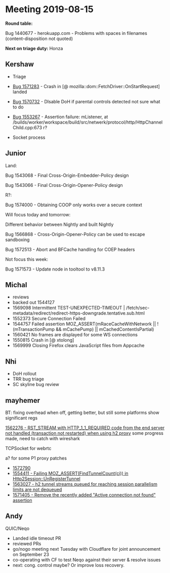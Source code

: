 # Meeting 2019-08-15
**Round table:**

Bug 1440677 - herokuapp.com - Problems with spaces in filenames (content-disposition not quoted)


**Next on triage duty:**
Honza
## Kershaw

- Triage 

- [Bug 1571283](https://bugzilla.mozilla.org/show_bug.cgi?id=1571283) - Crash in [@ mozilla::dom::FetchDriver::OnStartRequest]
landed

- [Bug 1570732](https://bugzilla.mozilla.org/show_bug.cgi?id=1570732) - DIsable DoH if parental controls detected
not sure what to do

- [Bug 1553267](https://bugzilla.mozilla.org/show_bug.cgi?id=1553267) - Assertion failure: mListener, at /builds/worker/workspace/build/src/netwerk/protocol/http/HttpChannelChild.cpp:673
r?

- Socket process

## Junior

Land: 

Bug 1543068 - Final Cross-Origin-Embedder-Policy design

Bug 1543066 - Final Cross-Origin-Opener-Policy design

R?:

Bug 1574000 - Obtaining COOP only works over a secure context

Will focus today and tomorrow:

Different behavior between Nightly and built Nightly

Bug 1566868 - Cross-Origin-Opener-Policy can be used to escape sandboxing

Bug 1572513 - Abort and BFCache handling for COEP headers

Not focus this week:

Bug 1571573 - Update node in tooltool to v8.11.3

## Michal

- reviews
- backed out 1544127 
- 1569098 Intermittent TEST-UNEXPECTED-TIMEOUT | /fetch/sec-metadata/redirect/redirect-https-downgrade.tentative.sub.html
- 1552373 Secure Connection Failed
- 1544757 Failed assertion MOZ_ASSERT(mRaceCacheWithNetwork || !(mTransactionPump && mCachePump) || mCachedContentIsPartial)
- 1560421 No frames are displayed for some WS connections
- 1550815 Crash in [@ xtolong]
- 1569999 Closing Firefox clears JavaScript files from Appcache

## Nhi

* DoH rollout
* TRR bug triage
* SC skyline bug review

## mayhemer

BT: fixing overhead when off, getting better, but still some platforms show significant regs

[1562276 - RST_STREAM with HTTP_1_1_REQUIRED code from the end server not handled (transaction not restarted) when using h2 proxy](https://bugzilla.mozilla.org/show_bug.cgi?id=1562276) some progress made, need to catch with wireshark

TCPSocket for webrtc

a? for some P1 proxy patches

  - [1572790](https://bugzilla.mozilla.org/show_bug.cgi?id=1572790)
  - [1554411 - Failing MOZ\_ASSERT(FindTunnelCount(ci)) in Http2Session::UnRegisterTunnel](https://bugzilla.mozilla.org/show_bug.cgi?id=1554411)
  - [1563027 - h2 tunnel streams queued for reaching session parallelism limits are not dequeued](https://bugzilla.mozilla.org/show_bug.cgi?id=1563027)
  - [1571405 - Remove the recently added "Active connection not found" assertion](https://bugzilla.mozilla.org/show_bug.cgi?id=1571405)

## Andy

QUIC/Neqo

* Landed idle timeout PR
* reviewed PRs
* go/nogo meeting next Tuesday with Cloudflare for joint announcement on September 23
* co-operating with CF to test Neqo against their server & resolve issues
* next: cong. control maybe? Or improve loss recovery.


